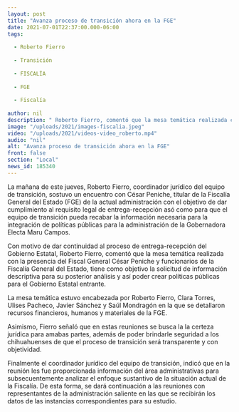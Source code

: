 ```yaml
---
layout: post
title: "Avanza proceso de transición ahora en la FGE"
date: 2021-07-01T22:37:00.000-06:00
tags:
  
  - Roberto Fierro
  
  - Transición
  
  - FISCALÍA
  
  - FGE
  
  - Fiscalía
  
author: nil
description: " Roberto Fierro, comentó que la mesa temática realizada con la presencia del Fiscal General César Peniche y funcionarios de la Fiscalía General del Estado, tiene como objetivo la solicitud de información"
image: "/uploads/2021/images-fiscalia.jpeg"
video: "/uploads/2021/videos-video_roberto.mp4"
audio: "nil"
alt: "Avanza proceso de transición ahora en la FGE"
front: false
section: "Local"
news_id: 185340
---
```


La mañana de este jueves, Roberto Fierro, coordinador jurídico del equipo de transición, sostuvo un encuentro con César Peniche, titular de la Fiscalía General del Estado (FGE) de la actual administración con el objetivo  de dar cumplimiento al requisito legal de entrega-recepción asó como para que el equipo de transición pueda recabar la información necesaria para la integración de políticas públicas para la administración de la Gobernadora Electa Maru Campos.

Con motivo de dar continuidad al proceso de entrega-recepción del Gobierno Estatal, Roberto Fierro, comentó que la mesa temática realizada con la presencia del Fiscal General César Peniche y funcionarios de la Fiscalía General del Estado, tiene como objetivo la solicitud de información descriptiva para su posterior análisis y así poder crear políticas públicas para el Gobierno Estatal entrante.

La mesa temática estuvo encabezada por Roberto Fierro, Clara Torres, Ulises Pacheco, Javier Sánchez y Saúl Mondragón en la que se detallaron recursos financieros, humanos y materiales de la FGE.

Asimismo, Fierro señaló que en estas reuniones se busca la  la certeza jurídica para amabas partes, además de poder brindarle seguridad a los chihuahuenses de que el proceso de transición será transparente y con objetividad. 

Finalmente el coordinador jurídico del equipo de transición, indicó que en la reunión les fue proporcionada información del área administrativas para subsecuentemente analizar el enfoque sustantivo de la situación actual de la Fiscalía. De esta forma, se dará continuación a las reuniones con representantes de la administración saliente en las que se recibirán los datos de las instancias correspondientes para su estudio.